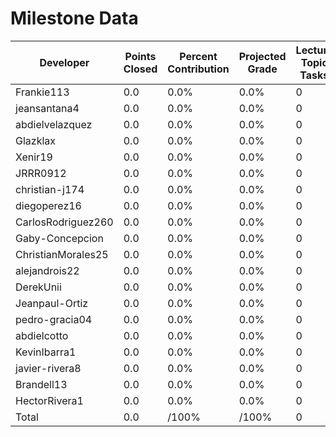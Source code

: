 # Milestone Data

| Developer | Points Closed | Percent Contribution | Projected Grade | Lecture Topic Tasks |
| --------- | ------------- | -------------------- | --------------- | ------------------- |
| Frankie113 | 0.0 | 0.0% | 0.0% | 0 |
| jeansantana4 | 0.0 | 0.0% | 0.0% | 0 |
| abdielvelazquez | 0.0 | 0.0% | 0.0% | 0 |
| Glazklax | 0.0 | 0.0% | 0.0% | 0 |
| Xenir19 | 0.0 | 0.0% | 0.0% | 0 |
| JRRR0912 | 0.0 | 0.0% | 0.0% | 0 |
| christian-j174 | 0.0 | 0.0% | 0.0% | 0 |
| diegoperez16 | 0.0 | 0.0% | 0.0% | 0 |
| CarlosRodriguez260 | 0.0 | 0.0% | 0.0% | 0 |
| Gaby-Concepcion | 0.0 | 0.0% | 0.0% | 0 |
| ChristianMorales25 | 0.0 | 0.0% | 0.0% | 0 |
| alejandrois22 | 0.0 | 0.0% | 0.0% | 0 |
| DerekUnii | 0.0 | 0.0% | 0.0% | 0 |
| Jeanpaul-Ortiz | 0.0 | 0.0% | 0.0% | 0 |
| pedro-gracia04 | 0.0 | 0.0% | 0.0% | 0 |
| abdielcotto | 0.0 | 0.0% | 0.0% | 0 |
| KevinIbarra1 | 0.0 | 0.0% | 0.0% | 0 |
| javier-rivera8 | 0.0 | 0.0% | 0.0% | 0 |
| Brandell13 | 0.0 | 0.0% | 0.0% | 0 |
| HectorRivera1 | 0.0 | 0.0% | 0.0% | 0 |
| Total | 0.0 | /100% | /100% | 0 |
